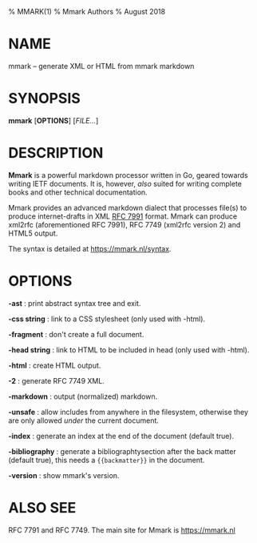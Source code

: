 % MMARK(1)
% Mmark Authors
% August 2018

# NAME

mmark – generate XML or HTML from mmark markdown

# SYNOPSIS

**mmark** [**OPTIONS**] [*FILE...*]

# DESCRIPTION

**Mmark** is a powerful markdown processor written in Go, geared towards writing IETF documents. It
is, however, *also* suited for writing complete books and other technical documentation.

Mmark provides an advanced markdown dialect that processes file(s) to produce internet-drafts in XML
[RFC 7991](https://tools.ietf.org/html/rfc7991) format. Mmark can produce xml2rfc (aforementioned
RFC 7991), RFC 7749 (xml2rfc version 2) and HTML5 output.

The syntax is detailed at <https://mmark.nl/syntax>.

# OPTIONS

**-ast**
:    print abstract syntax tree and exit.

**-css string**
:    link to a CSS stylesheet (only used with -html).

**-fragment**
:    don't create a full document.

**-head string**
:    link to HTML to be included in head (only used with -html).

**-html**
:    create HTML output.

**-2**
:   generate RFC 7749 XML.

**-markdown**
:    output (normalized) markdown.

**-unsafe**
:    allow includes from anywhere in the filesystem, otherwise they are only allowed *under* the
     current document.

**-index**
:    generate an index at the end of the document (default true).

**-bibliography**
:    generate a bibliographtysection after the back matter (default true), this needs
     a `{{backmatter}}` in the document.

**-version**
:    show mmark's version.

# ALSO SEE

RFC 7791 and RFC 7749. The main site for Mmark is <https://mmark.nl>
